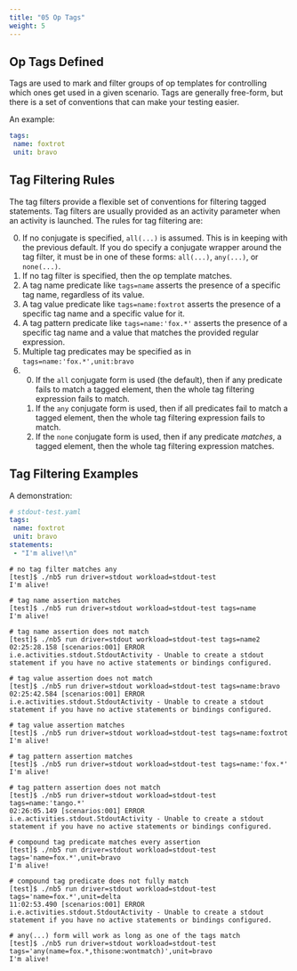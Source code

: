 ```yaml
---
title: "05 Op Tags"
weight: 5
---
```


## Op Tags Defined

Tags are used to mark and filter groups of op templates for controlling which ones get used in a
given scenario. Tags are generally free-form, but there is a set of conventions that can make your
testing easier.

An example:

```yaml
tags:
 name: foxtrot
 unit: bravo
```

## Tag Filtering Rules

The tag filters provide a flexible set of conventions for filtering tagged statements. Tag filters
are usually provided as an activity parameter when an activity is launched. The rules for tag
filtering are:

0. If no conjugate is specified, `all(...)` is assumed. This is in keeping with the previous
   default. If you do specify a conjugate wrapper around the tag filter, it must be in one of 
   these forms: `all(...)`, `any(...)`, or `none(...)`.
1. If no tag filter is specified, then the op template matches.
2. A tag name predicate like `tags=name` asserts the presence of a specific tag name, regardless of
   its value.
3. A tag value predicate like `tags=name:foxtrot` asserts the presence of a specific tag name and a
   specific value for it.
4. A tag pattern predicate like `tags=name:'fox.*'` asserts the presence of a specific tag name and
   a value that matches the provided regular expression.
5. Multiple tag predicates may be specified as in `tags=name:'fox.*',unit:bravo`
6.
    0. If the `all` conjugate form is used (the default), then if any predicate fails to match a
       tagged element, then the whole tag filtering expression fails to match.
    1. If the `any` conjugate form is used, then if all predicates fail to match a tagged element,
       then the whole tag filtering expression fails to match.
    2. If the `none` conjugate form is used, then if any predicate _matches_, a tagged element, then
       the whole tag filtering expression matches.

## Tag Filtering Examples

A demonstration:

```yaml
# stdout-test.yaml
tags:
 name: foxtrot
 unit: bravo
statements:
 - "I'm alive!\n"
```

```shell
# no tag filter matches any
[test]$ ./nb5 run driver=stdout workload=stdout-test
I'm alive!

# tag name assertion matches
[test]$ ./nb5 run driver=stdout workload=stdout-test tags=name
I'm alive!

# tag name assertion does not match
[test]$ ./nb5 run driver=stdout workload=stdout-test tags=name2
02:25:28.158 [scenarios:001] ERROR i.e.activities.stdout.StdoutActivity - Unable to create a stdout statement if you have no active statements or bindings configured.

# tag value assertion does not match
[test]$ ./nb5 run driver=stdout workload=stdout-test tags=name:bravo
02:25:42.584 [scenarios:001] ERROR i.e.activities.stdout.StdoutActivity - Unable to create a stdout statement if you have no active statements or bindings configured.

# tag value assertion matches
[test]$ ./nb5 run driver=stdout workload=stdout-test tags=name:foxtrot
I'm alive!

# tag pattern assertion matches
[test]$ ./nb5 run driver=stdout workload=stdout-test tags=name:'fox.*'
I'm alive!

# tag pattern assertion does not match
[test]$ ./nb5 run driver=stdout workload=stdout-test tags=name:'tango.*'
02:26:05.149 [scenarios:001] ERROR i.e.activities.stdout.StdoutActivity - Unable to create a stdout statement if you have no active statements or bindings configured.

# compound tag predicate matches every assertion
[test]$ ./nb5 run driver=stdout workload=stdout-test tags='name=fox.*',unit=bravo
I'm alive!

# compound tag predicate does not fully match
[test]$ ./nb5 run driver=stdout workload=stdout-test tags='name=fox.*',unit=delta
11:02:53.490 [scenarios:001] ERROR i.e.activities.stdout.StdoutActivity - Unable to create a stdout statement if you have no active statements or bindings configured.

# any(...) form will work as long as one of the tags match
[test]$ ./nb5 run driver=stdout workload=stdout-test tags='any(name=fox.*,thisone:wontmatch)',unit=bravo
I'm alive!
```

